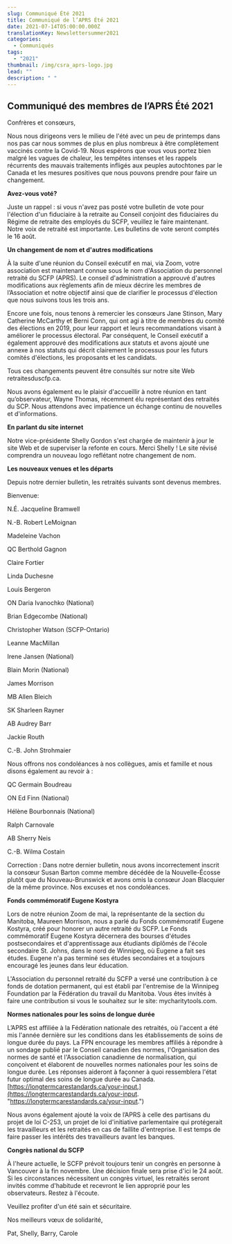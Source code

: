 ```yaml
---
slug: Communiqué Été 2021
title: Communiqué de l’APRS Été 2021
date: 2021-07-14T05:00:00.000Z
translationKey: Newslettersummer2021
categories:
  - Communiqués
tags:
  - "2021"
thumbnail: /img/csra_aprs-logo.jpg
lead: ""
description: " "
---
```

## Communiqué des membres de l’APRS Été 2021

Confrères et consœurs,

Nous nous dirigeons vers le milieu de l'été avec un peu de printemps dans nos pas car nous sommes de plus en plus nombreux à être complètement vaccinés contre la Covid-19. Nous espérons que vous vous portez bien malgré les vagues de chaleur, les tempêtes intenses et les rappels récurrents des mauvais traitements infligés aux peuples autochtones par le Canada et les mesures positives que nous pouvons prendre pour faire un changement.

**Avez-vous voté?**

Juste un rappel : si vous n'avez pas posté votre bulletin de vote pour l'élection d'un fiduciaire à la retraite au Conseil conjoint des fiduciaires du Régime de retraite des employés du SCFP, veuillez le faire maintenant. Notre voix de retraité est importante. Les bulletins de vote seront comptés le 16 août.

**Un changement de nom et d'autres modifications**

À la suite d'une réunion du Conseil exécutif en mai, via Zoom, votre association est maintenant connue sous le nom d'Association du personnel retraité du SCFP (APRS). Le conseil d'administration a approuvé d'autres modifications aux règlements afin de mieux décrire les membres de l’Association et notre objectif ainsi que de clarifier le processus d'élection que nous suivons tous les trois ans.

Encore une fois, nous tenons à remercier les consœurs Jane Stinson, Mary Catherine McCarthy et Berni Conn, qui ont agi à titre de membres du comité des élections en 2019, pour leur rapport et leurs recommandations visant à améliorer le processus électoral. Par conséquent, le Conseil exécutif a également approuvé des modifications aux statuts et avons ajouté une annexe à nos statuts qui décrit clairement le processus pour les futurs comités d'élections, les proposants et les candidats.

Tous ces changements peuvent être consultés sur notre site Web retraitesduscfp.ca.

Nous avons également eu le plaisir d'accueillir à notre réunion en tant qu’observateur, Wayne Thomas, récemment élu représentant des retraités du SCP. Nous attendons avec impatience un échange continu de nouvelles et d'informations.

**En parlant du site internet**

Notre vice-présidente Shelly Gordon s'est chargée de maintenir à jour le site Web et de superviser la refonte en cours. Merci Shelly ! Le site révisé comprendra un nouveau logo reflétant notre changement de nom.

**Les nouveaux venues et les départs**

Depuis notre dernier bulletin, les retraités suivants sont devenus membres.

Bienvenue:

N.É. Jacqueline Bramwell

N.-B. Robert LeMoignan

Madeleine Vachon

QC Berthold Gagnon

Claire Fortier

Linda Duchesne

Louis Bergeron

ON Daria Ivanochko (National)

Brian Edgecombe (National)

Christopher Watson (SCFP-Ontario)

Leanne MacMillan

Irene Jansen (National)

Blain Morin (National)

James Morrison

MB Allen Bleich

SK Sharleen Rayner

AB Audrey Barr

Jackie Routh

C.-B. John Strohmaier

Nous offrons nos condoléances à nos collègues, amis et famille et nous disons également au revoir à :

QC Germain Boudreau

ON Ed Finn (National)

Hélène Bourbonnais (National)

Ralph Carnovale

AB Sherry Neis

C.-B. Wilma Costain

Correction : Dans notre dernier bulletin, nous avons incorrectement inscrit la consœur Susan Barton comme membre décédée de la Nouvelle-Écosse plutôt que du Nouveau-Brunswick et avons omis la consœur Joan Blacquier de la même province. Nos excuses et nos condoléances.

**Fonds commémoratif Eugene Kostyra**

Lors de notre réunion Zoom de mai, la représentante de la section du Manitoba, Maureen Morrison, nous a parlé du Fonds commémoratif Eugene Kostyra, créé pour honorer un autre retraité du SCFP. Le Fonds commémoratif Eugene Kostyra décernera des bourses d'études postsecondaires et d'apprentissage aux étudiants diplômés de l'école secondaire St. Johns, dans le nord de Winnipeg, où Eugene a fait ses études. Eugene n'a pas terminé ses études secondaires et a toujours encouragé les jeunes dans leur éducation.

L'Association du personnel retraité du SCFP a versé une contribution à ce fonds de dotation permanent, qui est établi par l'entremise de la Winnipeg Foundation par la Fédération du travail du Manitoba. Vous êtes invités à faire une contribution si vous le souhaitez sur le site: mycharitytools.com.

**Normes nationales pour les soins de longue durée**

L’APRS est affiliée à la Fédération nationale des retraités, où l'accent a été mis l'année dernière sur les conditions dans les établissements de soins de longue durée du pays. La FPN encourage les membres affiliés à répondre à un sondage publié par le Conseil canadien des normes, l'Organisation des normes de santé et l'Association canadienne de normalisation, qui conçoivent et élaborent de nouvelles normes nationales pour les soins de longue durée. Les réponses aideront à façonner à quoi ressemblera l'état futur optimal des soins de longue durée au Canada. [https://longtermcarestandards.ca/your-input.](https://longtermcarestandards.ca/your-input. "https://longtermcarestandards.ca/your-input.")

Nous avons également ajouté la voix de l’APRS à celle des partisans du projet de loi C-253, un projet de loi d'initiative parlementaire qui protégerait les travailleurs et les retraités en cas de faillite d'entreprise. Il est temps de faire passer les intérêts des travailleurs avant les banques.

**Congrès national du SCFP**

À l'heure actuelle, le SCFP prévoit toujours tenir un congrès en personne à Vancouver à la fin novembre. Une décision finale sera prise d'ici le 24 août. Si les circonstances nécessitent un congrès virtuel, les retraités seront invités comme d'habitude et recevront le lien approprié pour les observateurs. Restez à l'écoute.

Veuillez profiter d'un été sain et sécuritaire.

Nos meilleurs vœux de solidarité,

Pat, Shelly, Barry, Carole